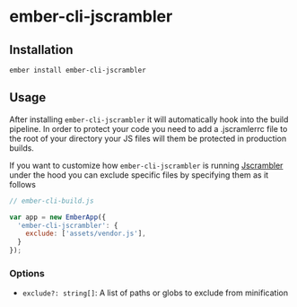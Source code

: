 ember-cli-jscrambler
==============================================================================

Installation
------------------------------------------------------------------------------

```
ember install ember-cli-jscrambler
```

Usage
------------------------------------------------------------------------------

After installing `ember-cli-jscrambler` it will automatically hook into the build
pipeline. In order to protect your code you need to add a .jscramlerrc file to the root of your directory your JS files will them be protected in production builds.

If you want to customize how `ember-cli-jscrambler` is running [Jscrambler](https://jscrambler.com) under the
hood you can exclude specific files by specifying them as it follows
```js
// ember-cli-build.js

var app = new EmberApp({
  'ember-cli-jscrambler': {
    exclude: ['assets/vendor.js'],
  }
});
```


### Options
- `exclude?: string[]`: A list of paths or globs to exclude from minification
